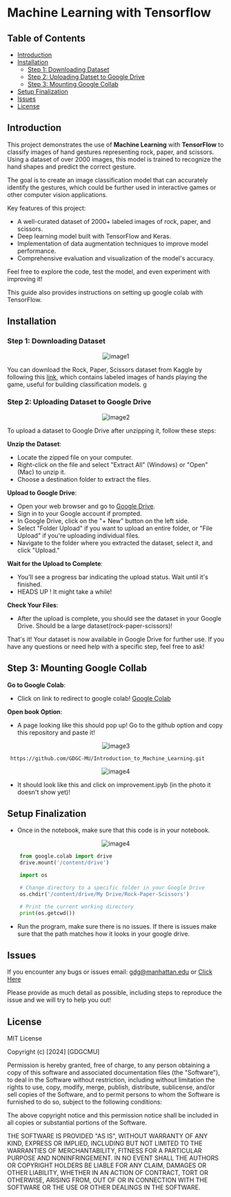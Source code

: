# Machine Learning with Tensorflow

## Table of Contents
- [Introduction](#introduction)
- [Installation](#installation)
  - [Step 1: Downloading Dataset](#step-1-downloading-dataset)
  - [Step 2: Uploading Datset to Google Drive](#step-2-uploading-dataset-to-google-drive)
  - [Step 3: Mounting Google Collab](#step-3-mounting-google-collab)
- [Setup Finalization](#setup-finalization)
- [Issues](#issues)
- [License](#license)

## Introduction

This project demonstrates the use of **Machine Learning** with **TensorFlow** to classify images of hand gestures representing rock, paper, and scissors. Using a dataset of over 2000 images, this model is trained to recognize the hand shapes and predict the correct gesture. 

The goal is to create an image classification model that can accurately identify the gestures, which could be further used in interactive games or other computer vision applications. 

Key features of this project:
- A well-curated dataset of 2000+ labeled images of rock, paper, and scissors.
- Deep learning model built with TensorFlow and Keras.
- Implementation of data augmentation techniques to improve model performance.
- Comprehensive evaluation and visualization of the model's accuracy.

Feel free to explore the code, test the model, and even experiment with improving it!

This guide also provides instructions on setting up google colab with TensorFlow.

## Installation

### Step 1: Downloading Dataset

<p align="center">
  <img src="setup_ignore/image_1.png" alt="image1"/>
</p>

You can download the Rock, Paper, Scissors dataset from Kaggle by following this [link](https://www.kaggle.com/datasets/sanikamal/rock-paper-scissors-dataset), which contains labeled images of hands playing the game, useful for building classification models.
g
### Step 2: Uploading Dataset to Google Drive

<p align="center">
  <img src="setup_ignore/google_drive.png" alt="image2"/>
</p>

To upload a dataset to Google Drive after unzipping it, follow these steps:

**Unzip the Dataset**:
   - Locate the zipped file on your computer.
   - Right-click on the file and select "Extract All" (Windows) or "Open" (Mac) to unzip it.
   - Choose a destination folder to extract the files.

**Upload to Google Drive**:
   - Open your web browser and go to [Google Drive](https://drive.google.com).
   - Sign in to your Google account if prompted.
   - In Google Drive, click on the "+ New" button on the left side.
   - Select "Folder Upload" if you want to upload an entire folder, or "File Upload" if you're uploading individual files.
   - Navigate to the folder where you extracted the dataset, select it, and click "Upload."

**Wait for the Upload to Complete**:
   - You’ll see a progress bar indicating the upload status. Wait until it's finished.
   - HEADS UP ! It might take a while!

**Check Your Files**:
   - After the upload is complete, you should see the dataset in your Google Drive. Should be a large dataset(rock-paper-scissors)!

That's it! Your dataset is now available in Google Drive for further use. If you have any questions or need help with a specific step, feel free to ask!

## Step 3: Mounting Google Collab


**Go to Google Colab**:
   - Click on link to redirect to google colab!
[Google Colab](https://colab.research.google.com/)

**Open book Option**:
   - A page looking like this should pop up! Go to the github option and copy this repository and paste it!

<p align="center">
  <img src="setup_ignore/google_col.png" alt="image3"/>
</p>

   ```
    https://github.com/GDGC-MU/Introduction_to_Machine_Learning.git

   ```
<p align="center">
  <img src="setup_ignore/google_col2.png" alt="image4"/>
</p>

   - It should look like this and click on improvement.ipyb (in the photo it doesn't show yet)!

## Setup Finalization

   - Once in the notebook, make sure that this code is in your notebook.


<p align="center">
  <img src="setup_ignore/final.png" alt="image4"/>
</p>

```python 
    from google.colab import drive
    drive.mount('/content/drive')
```

```python
    import os

    # Change directory to a specific folder in your Google Drive
    os.chdir('/content/drive/My Drive/Rock-Paper-Scissors')

    # Print the current working directory
    print(os.getcwd())
```
   - Run the program, make sure there is no issues. If there is issues make sure that the path matches how it looks in your google drive. 

## Issues

If you encounter any bugs or issues email: gdg@manhattan.edu or [Click Here](mailto:gdg@manhattan.edu)

Please provide as much detail as possible, including steps to reproduce the issue and we will try to help you out!

## License
MIT License

Copyright (c) [2024] [GDGCMU]

Permission is hereby granted, free of charge, to any person obtaining a copy
of this software and associated documentation files (the "Software"), to deal
in the Software without restriction, including without limitation the rights
to use, copy, modify, merge, publish, distribute, sublicense, and/or sell
copies of the Software, and to permit persons to whom the Software is
furnished to do so, subject to the following conditions:

The above copyright notice and this permission notice shall be included in all
copies or substantial portions of the Software.

THE SOFTWARE IS PROVIDED "AS IS", WITHOUT WARRANTY OF ANY KIND, EXPRESS OR
IMPLIED, INCLUDING BUT NOT LIMITED TO THE WARRANTIES OF MERCHANTABILITY,
FITNESS FOR A PARTICULAR PURPOSE AND NONINFRINGEMENT. IN NO EVENT SHALL THE
AUTHORS OR COPYRIGHT HOLDERS BE LIABLE FOR ANY CLAIM, DAMAGES OR OTHER
LIABILITY, WHETHER IN AN ACTION OF CONTRACT, TORT OR OTHERWISE, ARISING FROM,
OUT OF OR IN CONNECTION WITH THE SOFTWARE OR THE USE OR OTHER DEALINGS IN THE
SOFTWARE.
